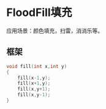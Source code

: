 # FloodFill填充

应用场景：颜色填充，扫雷，消消乐等。

## 框架

```C++
void fill(int x,int y)
{
    fill(x-1,y);
    fill(x+1,y);
    fill(x,y+1);
    fill(x,y-1);
}
```

